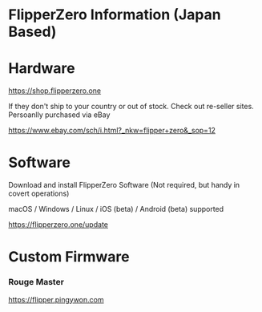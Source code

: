 # FlipperZero Information (Japan Based) #


# Hardware # 

https://shop.flipperzero.one

If they don't ship to your country or out of stock.
Check out re-seller sites.
Persoanlly purchased via eBay

https://www.ebay.com/sch/i.html?_nkw=flipper+zero&_sop=12


# Software #

Download and install FlipperZero Software (Not required, but handy in covert operations)

macOS / Windows / Linux / iOS (beta) / Android (beta) supported

https://flipperzero.one/update


# Custom Firmware #

### Rouge Master ###

https://flipper.pingywon.com


